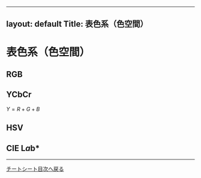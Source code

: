 <script async src="https://cdn<script async src="https://cdnjs.cloudflare.com/ajax/libs/mathjax/2.7.6/MathJax.js?config=TeX-AMS_CHTML"></script>
---
layout: default
Title: 表色系（色空間）
---
# 表色系（色空間）
## RGB

## YCbCr
$Y = R + G + B$
## HSV
## CIE L*a*b*
----
[チートシート目次へ戻る](./index.md)
